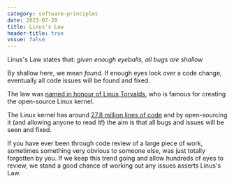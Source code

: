 ```yaml
---
category: software-principles
date: 2023-07-28
title: Linus's Law
header-title: true
vssue: false
---
```


Linus's Law states that: *given enough eyeballs, all bugs are shallow*

By shallow here, we mean *found*. If enough eyes look over a code change, eventually all code issues will be found and fixed.

The law was [named in honour of Linus Torvalds](https://en.wikipedia.org/wiki/Linus%27s_law), who is famous for creating the open-source Linux kernel.

The Linux kernel has around [27.8 million lines of code](https://www.theregister.com/2020/01/06/linux_2020_kernel_systemd_code/#:~:text=The%20Linux%20kernel%20has%20around,by%20Michael%20Larabel%20at%20Phoronix.) and by open-sourcing it (and allowing anyone to read it!) the aim is that all bugs and issues will be seen and fixed.

If you have ever been through code review of a large piece of work, sometimes something very obvious to someone else, was just totally forgotten by you. If we keep this trend going and allow hundreds of eyes to review, we stand a good chance of working out any issues asserts Linus's Law.